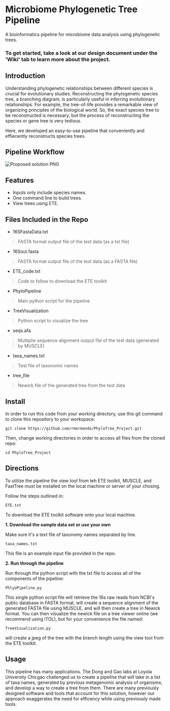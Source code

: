 # Microbiome Phylogenetic Tree Pipeline
A bioinformatics pipeline for microbiome data analysis using phylogenetic trees.

### To get started, take a look at our design document under the 'Wiki' tab to learn more about the project.


## Introduction
Understanding phylogenetic relationships between different species is crucial for evolutionary studies. Reconstructing the phylogenetic species tree, a branching diagram, is particularly useful in inferring evolutionary relationships. For example, the tree-of-life provides a remarkable view of organizing principles of the biological world. So, the exact species tree to be reconstructed is necessary, but the process of reconstructing the species or gene tree is very tedious.

Here, we developed an easy-to-use pipeline that conveniently and effiecently reconstructs species trees.


## Pipeline Workflow
![Proposed solution PNG]()


## Features
- Inputs only include species names.
- One command line to build trees.
- View trees using ETE.


## Files Included in the Repo
- 16SFastaData.txt
> FASTA format output file of the test data (as a txt file)

- 16Sout.fasta
> FASTA format output file of the test data (as a FASTA file)

- ETE_code.txt
> Code to follow to download the ETE toolkit

- PhyloPipeline
> Main python script for the pipeline

- TreeVisualization
> Python script to visualize the tree

- seqs.afa
> Multiplie sequence alignment output file of the test data (generated by MUSCLE)

- taxa_names.txt
> Test file of taxonomic names

- tree_file
> Newick file of the generated tree from the test data


## Install
In order to run this code from your working directory, use this git command to clone this repository to your workspace:
```
git clone https://github.com/rmormando/PhyloTree_Project.git
```

Then, change working directories in order to access all files from the cloned repo:
```
cd PhyloTree_Project
```

## Directions

To utilize the pipeline the view tool from teh ETE toolkit, MUSCLE, and FastTree must be installed on the local machine or server of your chosing.

Follow the steps outlined in:
```
ETE.txt
```
To download the ETE toolkit software onto your local machine.


**1. Download the sample data set or use your own** 

Make sure it's a text file of taxonomy names separated by line.
```
taxa_names.txt
```
This file is an example input file provided in the repo.


**2. Run through the pipeline** 

Run through the python script with the txt file to access all of the components of the pipeline:
```
PhlyoPipeline.py
```
This single python script file will retrieve the 16s raw reads from NCBI's public database in FASTA format, will create a sequence alignment of the generated FASTA file using MUSCLE, and will then create a tree in Newick format. You can then visualize the newick file on a tree viewer online (we recommend using iTOL), but for your convenience the file named:
```
TreeVisualization.py
```
will create a jpeg of the tree with the branch length using the view tool from the ETE toolkit. 


## Usage

This pipeline has many applications. The Dong and Gao labs at Loyola Universtiy Chicgao challenged us to create a pipeline that will take in a list of taxa names, generated by previous metagenomic analysis of organisms, and develop a way to create a tree from them. There are many previously designed software and tools that account for this solution, however our approach exaggerates the need for efficency while using previously made tools.

